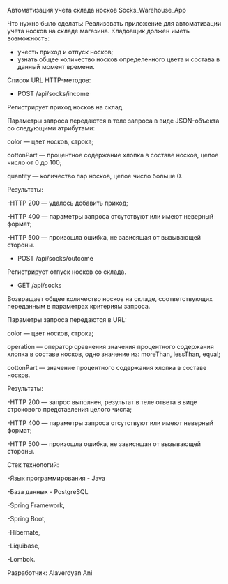 Автоматизация учета склада носков
Socks_Warehouse_App

Что нужно было сделать:
Реализовать приложение для автоматизации учёта носков на складе магазина. 
Кладовщик должен иметь возможность: 
* учесть приход и отпуск носков; 
* узнать общее количество носков определенного цвета и состава в данный момент времени.
 
Список URL HTTP-методов:
* POST /api/socks/income

Регистрирует приход носков на склад.

Параметры запроса передаются в теле запроса в виде JSON-объекта со следующими атрибутами:

color — цвет носков, строка;

cottonPart — процентное содержание хлопка в составе носков, целое число от 0 до 100;

quantity — количество пар носков, целое число больше 0.

Результаты:

-HTTP 200 — удалось добавить приход;

-HTTP 400 — параметры запроса отсутствуют или имеют неверный формат;

-HTTP 500 — произошла ошибка, не зависящая от вызывающей стороны.


* POST /api/socks/outcome

Регистрирует отпуск носков со склада. 

* GET /api/socks

Возвращает общее количество носков на складе, соответствующих переданным в параметрах критериям запроса.

Параметры запроса передаются в URL:

color — цвет носков, строка;

operation — оператор сравнения значения процентного содержания хлопка в составе носков, одно значение из: moreThan, lessThan, equal;

cottonPart — значение процентного содержания хлопка в составе носков.

Результаты:

-HTTP 200 — запрос выполнен, результат в теле ответа в виде строкового представления целого числа;

-HTTP 400 — параметры запроса отсутствуют или имеют неверный формат;

-HTTP 500 — произошла ошибка, не зависящая от вызывающей стороны.

Стек технологий:

-Язык программирования - Java

-База данных - PostgreSQL

-Spring Framework,

-Spring Boot,

-Hibernate,

-Liquibase,

-Lombok.

Разработчик:
Аlaverdyan Ani
